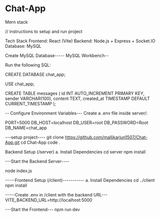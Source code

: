 # Chat-App
Mern stack 

// instructions to setup and run project

 
  Tech Stack
Frontend: React (Vite)
Backend: Node.js + Express + Socket.IO
Database: MySQL


Create MySQL Database-----
MySQL Workbench--

Run the following SQL:

CREATE DATABASE chat_app;

USE chat_app;

CREATE TABLE messages (
  id INT AUTO_INCREMENT PRIMARY KEY,
  sender VARCHAR(100),
  content TEXT,
  created_at TIMESTAMP DEFAULT CURRENT_TIMESTAMP
);

-- Configure Environment Variables---
Create a .env file inside server/:

PORT=5000
DB_HOST=localhost
DB_USER=root
DB_PASSWORD=Root
DB_NAME=chat_app

---setup project----
git clone https://github.com/mallikarjun1507/Chat-App.git
cd Chat-App
code .

Backend Setup (/server)
a. Install Dependencies
cd server
npm install

---Start the Backend Server----

node index.js


-----Frontend Setup (/client)-----------
a. Install Dependencies
cd ../client
npm install

-----Create .env in /client with the backend URL---
VITE_BACKEND_URL=http://localhost:5000

---Start the Frontend---
npm run dev
